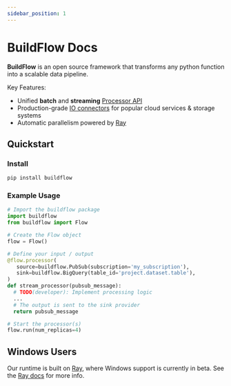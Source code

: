 ```yaml
---
sidebar_position: 1
---
```


# BuildFlow Docs

**BuildFlow** is an open source framework that transforms any python function into a scalable data pipeline.

Key Features:

- Unified **batch** and **streaming** [Processor API](api/processor-api.md)
- Production-grade [IO connectors](api/io-connectors/overview.md) for popular cloud services & storage systems
- Automatic parallelism powered by [Ray](https://ray.io)

## Quickstart

### Install

```bash
pip install buildflow
```

### Example Usage

```python
# Import the buildflow package
import buildflow
from buildflow import Flow

# Create the Flow object
flow = Flow()

# Define your input / output
@flow.processor(
   source=buildflow.PubSub(subscription='my_subscription'),
   sink=buildflow.BigQuery(table_id='project.dataset.table'),
)
def stream_processor(pubsub_message):
  # TODO(developer): Implement processing logic
  ...
  # The output is sent to the sink provider
  return pubsub_message

# Start the processor(s)
flow.run(num_replicas=4)
```

## Windows Users

Our runtime is built on [Ray](https://ray.io/), where Windows support is currently in beta. See the [Ray docs](https://docs.ray.io/en/latest/ray-overview/installation.html#windows-support) for more info.

